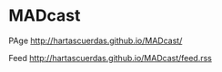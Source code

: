 # MADcast

PAge http://hartascuerdas.github.io/MADcast/

Feed http://hartascuerdas.github.io/MADcast/feed.rss
